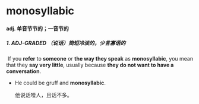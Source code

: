 # monosyllabic

#### adj. 单音节节的；一音节的

##### 1. ADJ-GRADED （说话）简短冷淡的，少言寡语的

​	If you **refer** to **someone** or **the way they speak** as **monosyllabic**, you mean that they **say very little**, usually because **they do not want to have a conversation**.

- He could be gruff and **monosyllabic**.

  他说话噎人，且话不多。